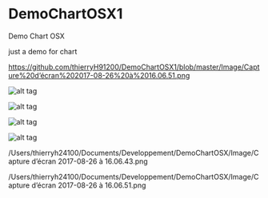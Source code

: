 # DemoChartOSX1
Demo Chart OSX


just a demo for chart

https://github.com/thierryH91200/DemoChartOSX1/blob/master/Image/Capture%20d’écran%202017-08-26%20à%2016.06.51.png


![alt tag](https://github.com/thierryH91200/DemoChartOSX1/blob/master/Image/Capture%20d’écran%202017-08-26%20à%2016.06.51.png)


![alt tag](https://github.com/thierryH91200/DemoChartOSX1/blob/master/Image/Capture%20d’écran%202017-08-26%20à%2016.06.51.png)

![alt tag](https://github.com/thierryH91200/DemoChartOSX1/blob/master/Image/Capture%20d’écran%202017-08-26%20à%2016.06.51.png)

![alt tag](https://github.com/thierryH91200/DemoChartOSX1/blob/master/Image/Capture%20d’écran%202017-08-26%20à%2016.06.51.png)

/Users/thierryh24100/Documents/Developpement/DemoChartOSX/Image/Capture d’écran 2017-08-26 à 16.06.43.png


/Users/thierryh24100/Documents/Developpement/DemoChartOSX/Image/Capture d’écran 2017-08-26 à 16.06.51.png
